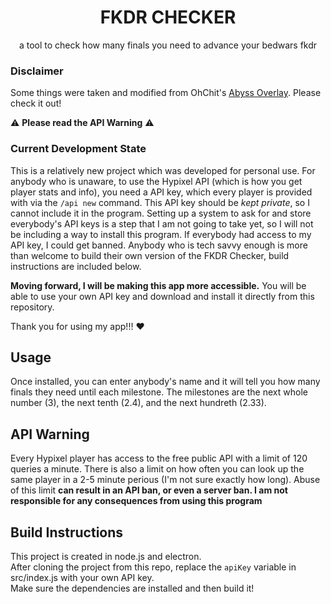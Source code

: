 
# <center>FKDR CHECKER</center>
<center>a tool to check how many finals you need to advance your bedwars fkdr</center>

### Disclaimer
Some things were taken and modified from OhChit's [Abyss Overlay](https://github.com/Chit132/abyss-overlay). Please check it out!

⚠️ **Please read the API Warning** ⚠️

### Current Development State
This is a relatively new project which was developed for personal use. For anybody who is unaware, to use the Hypixel API (which is how you get player stats and info), you need a API key, which every player is provided with via the ``/api new`` command. This API key should be *kept private*, so I cannot include it in the program. Setting up a system to ask for and store everybody's API keys is a step that I am not going to take yet, so I will not be including a way to install this program. If everybody had access to my API key, I could get banned. Anybody who is tech savvy enough is more than welcome to build their own version of the FKDR Checker, build instructions are included below.
 
**Moving forward, I will be making this app more accessible.** You will be able to use your own API key and download and install it directly from this repository.
 
Thank you for using my app!!! ❤️

## Usage
Once installed, you can enter anybody's name and it will tell you how many finals they need until each milestone. The milestones are the next whole number (3), the next tenth (2.4), and the next hundreth (2.33).

## API Warning
Every Hypixel player has access to the free public API with a limit of 120 queries a minute. There is also a limit on how often you can look up the same player in a 2-5 minute perious (I'm not sure exactly how long). Abuse of this limit **can result in an API ban, or even a server ban. I am not responsible for any consequences from using this program**

## Build Instructions
This project is created in node.js and electron.<br />
After cloning the project from this repo, replace the ``apiKey`` variable in src/index.js with your own API key.<br />
Make sure the dependencies are installed and then build it! 
